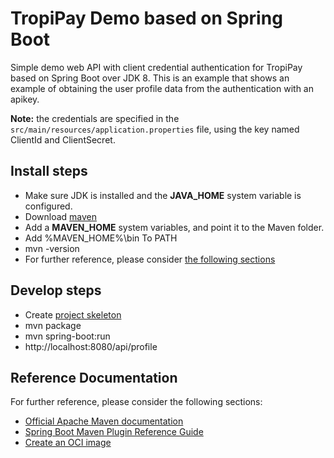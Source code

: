 # TropiPay Demo based on Spring Boot
Simple demo web API with client credential authentication for TropiPay based on Spring Boot over JDK 8. This is an example that shows an example of obtaining the user profile data from the authentication with an apikey.

**Note:** the credentials are specified in the ```src/main/resources/application.properties``` file, using the key named ClientId and ClientSecret.

## Install steps
- Make sure JDK is installed and the **JAVA_HOME** system variable is configured.
- Download [maven](https://maven.apache.org/download.cgi)
- Add a **MAVEN_HOME** system variables, and point it to the Maven folder.
- Add %MAVEN_HOME%\bin To PATH
- mvn -version
- For further reference, please consider [the following sections](https://maven.apache.org/guides/getting-started/index.html)

## Develop steps
- Create [project skeleton](https://start.spring.io/)
- mvn package
- mvn spring-boot:run
- http://localhost:8080/api/profile

## Reference Documentation
For further reference, please consider the following sections:
* [Official Apache Maven documentation](https://maven.apache.org/guides/index.html)
* [Spring Boot Maven Plugin Reference Guide](https://docs.spring.io/spring-boot/docs/2.6.2/maven-plugin/reference/html/)
* [Create an OCI image](https://docs.spring.io/spring-boot/docs/2.6.2/maven-plugin/reference/html/#build-image)

